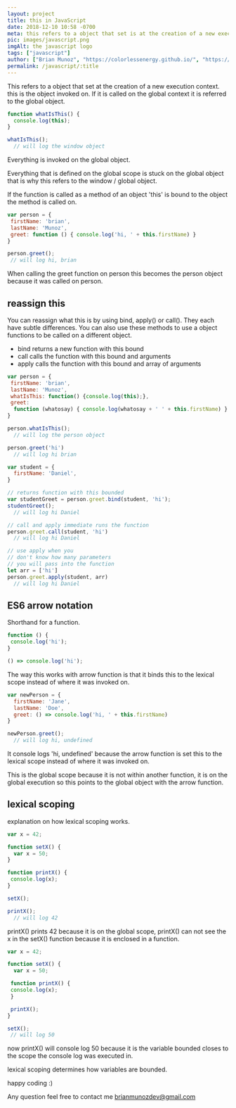 ```yaml
---
layout: project
title: this in JavaScript
date: 2018-12-10 10:58 -0700
meta: this refers to a object that set is at the creation of a new execution context.
pic: images/javascript.png
imgAlt: the javascript logo
tags: ["javascript"]
author: ["Brian Munoz", "https://colorlessenergy.github.io/", "https://github.com/colorlessenergy"]
permalink: /javascript/:title
---
```


This refers to a object that set at the creation of a new execution context. this is the object invoked on. If it is called on the global context it is referred to the global object.

```javascript
function whatIsThis() {
  console.log(this);
}

whatIsThis();
  // will log the window object
```

Everything is invoked on the global object.

Everything that is defined on the global scope is stuck on the global object that is why
this refers to the window / global object.

If the function is called as a method of an object
'this' is bound to the object the method is called on.

```javascript
var person = {
 firstName: 'brian',
 lastName: 'Munoz',
 greet: function () { console.log('hi, ' + this.firstName) }
}

person.greet();
 // will log hi, brian
```

When calling the greet function on person this becomes the person object because it was called on person.

## reassign this

You can reassign what this is by using <span class="highlight__code">bind</span>, <span class="highlight__code">apply()</span> or <span class="highlight__code">call()</span>. They each have subtle differences. You can also use these methods to use a object functions to be called on a different object.

* bind returns a new function with this bound
* call calls the function with this bound and arguments
* apply calls the function with this bound and array of arguments

```javascript
var person = {
 firstName: 'brian',
 lastName: 'Munoz',
 whatIsThis: function() {console.log(this);},
 greet:
  function (whatosay) { console.log(whatosay + ' ' + this.firstName) }
}

person.whatIsThis();
  // will log the person object

person.greet('hi')
  // will log hi brian

var student = {
  firstName: 'Daniel',
}

// returns function with this bounded
var studentGreet = person.greet.bind(student, 'hi');
studentGreet();
  // will log hi Daniel

// call and apply immediate runs the function
person.greet.call(student, 'hi')
  // will log hi Daniel

// use apply when you
// don't know how many parameters
// you will pass into the function
let arr = ['hi']
person.greet.apply(student, arr)
  // will log hi Daniel
```

## ES6 arrow notation

Shorthand for a function.

```javascript
function () {
 console.log('hi');
}

() => console.log('hi');
```

The way this works with arrow function is that it binds this to the lexical scope instead of where it was invoked on.

```javascript
var newPerson = {
  firstName: 'Jane',
  lastName: 'Doe',
  greet: () => console.log('hi, ' + this.firstName)
}

newPerson.greet();
  // will log hi, undefined
```

It console logs 'hi, undefined' because the arrow function is set this to the lexical scope instead of where it was invoked on.

This is the global scope because it is not within another function, it is on the global execution so this points to the global object with the arrow function.

## lexical scoping

explanation on how lexical scoping works.

```javascript
var x = 42;

function setX() {
  var x = 50;
}

function printX() {
 console.log(x);
}

setX();

printX();
  // will log 42
```

<span class="highlight__code">printX()</span> prints 42 because it is on the global scope, <span class="highlight__code">printX()</span> can not see the x in the <span class="highlight__code">setX()</span> function because it is enclosed in a function.

```javascript
var x = 42;

function setX() {
  var x = 50;

 function printX() {
 console.log(x);
 }

 printX();
}

setX();
 // will log 50
```

now <span class="highlight__code">printX()</span> will console log 50 because it is the variable bounded closes to the scope the console log was executed in.

lexical scoping determines how variables are bounded.

happy coding :)

Any question feel free to contact me brianmunozdev@gmail.com